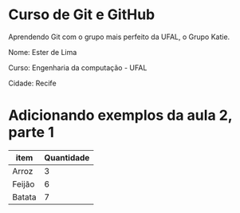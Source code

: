 # Curso de Git e GitHub
Aprendendo Git com o grupo mais perfeito da UFAL, o Grupo Katie.

Nome: Ester de Lima

Curso: Engenharia da computação - UFAL

Cidade: Recife


# Adicionando exemplos da aula 2, parte 1

|item | Quantidade |
|-------------|--------------|
| Arroz | 3 |
| Feijão | 6 |
| Batata | 7 |